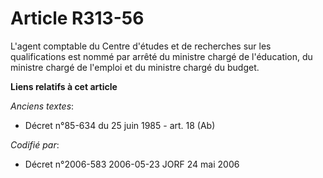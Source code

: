 # Article R313-56

L'agent comptable du Centre d'études et de recherches sur les qualifications est nommé par arrêté du ministre chargé de
l'éducation, du ministre chargé de l'emploi et du ministre chargé du budget.

**Liens relatifs à cet article**

_Anciens textes_:

  - Décret n°85-634 du 25 juin 1985 - art. 18 (Ab)

_Codifié par_:

  - Décret n°2006-583 2006-05-23 JORF 24 mai 2006
